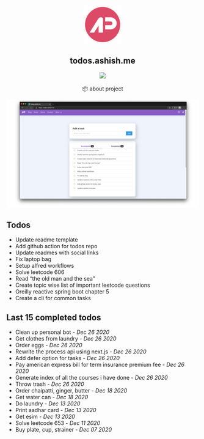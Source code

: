 <p align="center">
  <img src="https://raw.githubusercontent.com/ashishdotme/assets/master/logo.png" alt="drawing" width="100"/>
</p>

<h2 align="center">todos.ashish.me</h2>

<p align="center">
<a href="https://img.shields.io/github/last-commit/ashishdotme/todos.ashish.me?style=for-the-badge"><img src="https://img.shields.io/github/last-commit/ashishdotme/todos.ashish.me?style=for-the-badge"></a>
</p>

<p align="center">📦 about project </p>

<p align="center">
  <img src="./assets/todos.png" alt="drawing"/>
</p>

## Todos

<!-- todos starts -->
- Update readme template
- Add github action for todos repo
- Update readmes with social links
- Fix laptop bag
- Setup alfred workflows
- Solve leetcode 606
- Read “the old man and the sea”
- Create topic wise list of important leetcode questions
- Oreilly reactive spring boot chapter 5
- Create a cli for common tasks
<!-- todos ends -->

## Last 15 completed todos

<!-- completed starts -->
* Clean up personal bot - *Dec 26 2020*
* Get clothes from laundry - *Dec 26 2020*
* Order eggs - *Dec 26 2020*
* Rewrite the process api using next.js - *Dec 26 2020*
* Add defer option for tasks - *Dec 26 2020*
* Pay american express bill for term insurance premium fee - *Dec 26 2020*
* Generate index of all the courses i have done - *Dec 26 2020*
* Throw trash - *Dec 26 2020*
* Order chaipatti, ginger, butter - *Dec 18 2020*
* Get water can - *Dec 18 2020*
* Do laundry - *Dec 13 2020*
* Print aadhar card - *Dec 13 2020*
* Get esim - *Dec 13 2020*
* Solve leetcode 653 - *Dec 11 2020*
* Buy plate, cup, strainer - *Dec 07 2020*
<!-- completed ends -->
